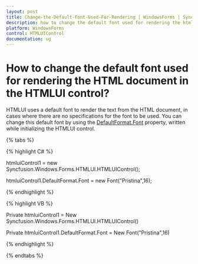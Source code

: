 ```yaml
---
layout: post
title: Change-the-Default-Font-Used-For-Rendering | WindowsForms | Syncfusion
description: how to change the default font used for rendering the html document in the htmlui control?
platform: WindowsForms
control: HTMLUIControl
documentation: ug
---
```


# How to change the default font used for rendering the HTML document in the HTMLUI control?

HTMLUI uses a default font to render the text from the HTML document, in cases where there are no specifications for the font to be used. You can change this default font by using the [DefaultFormat.Font](https://help.syncfusion.com/cr/windowsforms/Syncfusion.Windows.Forms.HTMLUI.HTMLUIControl.html#Syncfusion_Windows_Forms_HTMLUI_HTMLUIControl_DefaultFormat) property, written while initializing the HTMLUI control.

{% tabs %}

{% highlight C# %}



htmluiControl1 = new Syncfusion.Windows.Forms.HTMLUI.HTMLUIControl();

htmluiControl1.DefaultFormat.Font = new Font("Pristina",16);

{% endhighlight %}

{% highlight VB %}



Private htmluiControl1 = New Syncfusion.Windows.Forms.HTMLUI.HTMLUIControl()

Private htmluiControl1.DefaultFormat.Font = New Font("Pristina",16)

{% endhighlight %}

{% endtabs %}
